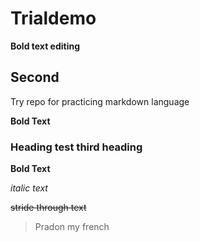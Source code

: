 # Trialdemo
**Bold text editing**
## Second
Try repo for practicing markdown language

**Bold Text**

### Heading test third heading

__Bold Text__

*italic text*


~~stride through text~~

> Pradon my french

